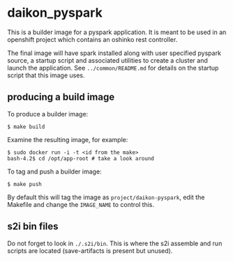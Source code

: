 # daikon_pyspark #

This is a builder image for a pyspark application. It is
meant to be used in an openshift project which contains
an oshinko rest controller.

The final image will have spark installed along with user
specified pyspark source, a startup script and associated
utilities to create a cluster and launch the application.
See `../common/README.md` for details on the startup script
that this image uses.

## producing a build image ##

To produce a builder image:

    $ make build

Examine the resulting image, for example:

    $ sudo docker run -i -t <id from the make>
    bash-4.2$ cd /opt/app-root # take a look around

To tag and push a builder image:

    $ make push

By default this will tag the image as `project/daikon-pyspark`,
edit the Makefile and change the `IMAGE_NAME` to control this.

## s2i bin files ##

Do not forget to look in `./.s2i/bin`. This is where the
s2i assemble and run scripts are located (save-artifacts is
present but unused).
